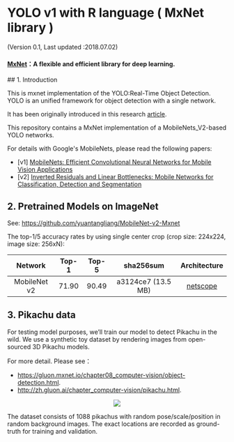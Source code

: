 # YOLO v1 with R language ( MxNet library )
(Version 0.1, Last updated :2018.07.02)

#### [MxNet](https://mxnet.apache.org/)：A flexible and efficient library for deep learning.

<p >
</p>
## 1. Introduction

This is mxnet implementation of the YOLO:Real-Time Object Detection.
YOLO is an unified framework for object detection with a single network. 

It has been originally introduced in this research [article](https://pjreddie.com/media/files/papers/yolo.pdf).

This repository contains a MxNet implementation of a MobileNets_V2-based YOLO networks.

For details with Google's MobileNets, please read the following papers:
- [v1] [MobileNets: Efficient Convolutional Neural Networks for Mobile Vision Applications](https://arxiv.org/abs/1704.04861)
- [v2] [Inverted Residuals and Linear Bottlenecks: Mobile Networks for Classification, Detection and Segmentation](https://arxiv.org/abs/1801.04381)

## 2. Pretrained Models on ImageNet

See: https://github.com/yuantangliang/MobileNet-v2-Mxnet

The top-1/5 accuracy rates by using single center crop (crop size: 224x224, image size: 256xN):

Network|Top-1|Top-5|sha256sum|Architecture
:---:|:---:|:---:|:---:|:---:
MobileNet v2| 71.90| 90.49| a3124ce7 (13.5 MB)| [netscope](http://ethereon.github.io/netscope/#/gist/d01b5b8783b4582a42fe07bd46243986)

## 3. Pikachu data

For testing model purposes, we’ll train our model to detect Pikachu in the wild. We use a synthetic toy dataset by rendering images from open-sourced 3D Pikachu models. 

For more detail. Please see：
-  https://gluon.mxnet.io/chapter08_computer-vision/object-detection.html.
-  http://zh.gluon.ai/chapter_computer-vision/pikachu.html.

<p align="center">
  <img src="https://user-images.githubusercontent.com/3307514/29479494-5dc28a02-8427-11e7-91d0-2849b88c17cd.png">
</p>

The dataset consists of 1088 pikachus with random pose/scale/position in random background images. The exact locations are recorded as ground-truth for training and validation.



